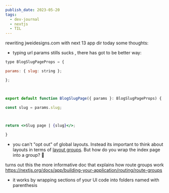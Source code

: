 ```yaml
---
publish_date: 2023-05-20
tags:
  - dev-journal
  - nextjs
  - TIL
---
```

rewriting jweidesigns.com with next 13 app dir today some thoughts:


- typing url params stills sucks , there has got to be better way:
  
```jsx
type BlogSlugPageProps = {

params: { slug: string };

};

  

export default function BlogSlugPage({ params }: BlogSlugPageProps) {

const slug = params.slug;

  

return <>Slug page | {slug}</>;

}
```


- you can't "opt out" of global layouts. Instead its important to think about layouts in terms of  [layout groups](https://nextjs.org/docs/app/building-your-application/routing/defining-routes#route-groups). But how do you wrap the index page into a group? 🤔  

turns out this the more informative doc that explains how route groups work
https://nextjs.org/docs/app/building-your-application/routing/route-groups
 - it works by wrapping sections of your UI code into folders named with parenthesis
